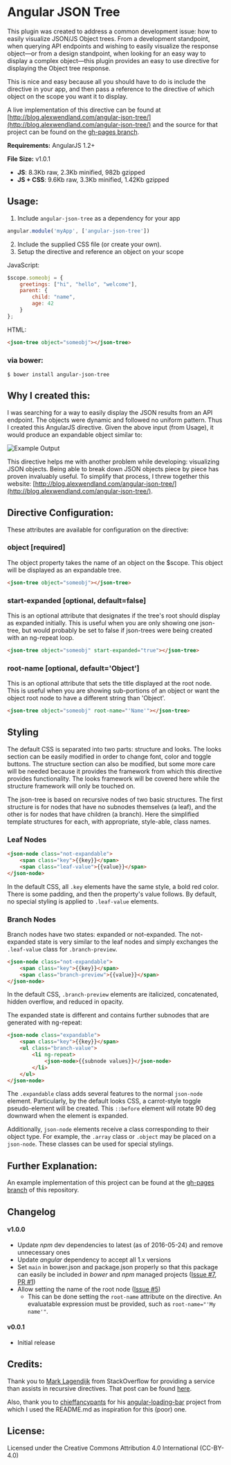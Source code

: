 # Angular JSON Tree

This plugin was created to address a common development issue: how to easily visualize JSON/JS Object trees. From a development standpoint, when querying API endpoints and wishing to easily visualize the response object—or from a design standpoint, when looking for an easy way to display a complex object—this plugin provides an easy to use directive for displaying the Object tree response.

This is nice and easy because all you should have to do is include the directive in your app, and then pass a reference to the directive of which object on the scope you want it to display.

A live implementation of this directive can be found at [http://blog.alexwendland.com/angular-json-tree/](http://blog.alexwendland.com/angular-json-tree/) and the source for that project can be found on the [gh-pages branch](https://github.com/awendland/angular-json-tree/tree/gh-pages).

**Requirements:** AngularJS 1.2+

**File Size:** v1.0.1

  * **JS**: 8.3Kb raw, 2.3Kb minified, 982b gzipped
  * **JS + CSS**: 9.6Kb raw, 3.3Kb minified, 1.42Kb gzipped

## Usage:

1. Include `angular-json-tree` as a dependency for your app
```javascript
angular.module('myApp', ['angular-json-tree'])
```
2. Include the supplied CSS file (or create your own).
3. Setup the directive and reference an object on your scope

JavaScript:

```javascript
$scope.someobj = {
    greetings: ["hi", "hello", "welcome"],
    parent: {
        child: "name",
        age: 42
    }
};
```

HTML:

```html
<json-tree object="someobj"></json-tree>
```

### via bower:
```
$ bower install angular-json-tree
```

## Why I created this:

I was searching for a way to easily display the JSON results from an API endpoint. The objects were dynamic and followed no uniform pattern. Thus I created this AngularJS directive. Given the above input (from Usage), it would produce an expandable object similar to:

![Example Output](readme/example_output.png)

This directive helps me with another problem while developing: visualizing JSON objects. Being able to break down JSON objects piece by piece has proven invaluably useful. To simplify that process, I threw together this website: [http://blog.alexwendland.com/angular-json-tree/](http://blog.alexwendland.com/angular-json-tree/).

## Directive Configuration:
These attributes are available for configuration on the directive:

### object [required]

The object property takes the name of an object on the $scope. This object will be displayed as an expandable tree.

```html
<json-tree object="someobj"></json-tree>
```

### start-expanded [optional, default=false]

This is an optional attribute that designates if the tree's root should display as expanded initially. This is useful when you are only showing one json-tree, but would probably be set to false if json-trees were being created with an ng-repeat loop.

```html
<json-tree object="someobj" start-expanded="true"></json-tree>
```

### root-name [optional, default='Object']

This is an optional attribute that sets the title displayed at the root node. This is useful when you are showing sub-portions of an object or want the object root node to have a different string than 'Object'.

```html
<json-tree object="someobj" root-name="'Name'"></json-tree>
```

## Styling

The default CSS is separated into two parts: structure and looks. The looks section can be easily modified in order to change font, color and toggle buttons. The structure section can also be modified, but some more care will be needed because it provides the framework from which this directive provides functionality. The looks framework will be covered here while the structure framework will only be touched on.

The json-tree is based on recursive nodes of two basic structures. The first structure is for nodes that have no subnodes themselves (a leaf), and the other is for nodes that have children (a branch). Here the simplified template structures for each, with appropriate, style-able, class names.

### Leaf Nodes

```html
<json-node class="not-expandable">
    <span class="key">{{key}}</span>
    <span class="leaf-value">{{value}}</span>
</json-node>
```
In the default CSS, all `.key` elements have the same style, a bold red color. There is some padding, and then the property's value follows. By default, no special styling is applied to `.leaf-value` elements.

### Branch Nodes

Branch nodes have two states: expanded or not-expanded. The not-expanded state is very similar to the leaf nodes and simply exchanges the `.leaf-value` class for `.branch-preview`.

```html
<json-node class="not-expandable">
    <span class="key">{{key}}</span>
    <span class="branch-preview">{{value}}</span>
</json-node>
```
In the default CSS, `.branch-preview` elements are italicized, concatenated, hidden overflow, and reduced in opacity.

The expanded state is different and contains further subnodes that are generated with ng-repeat:

```html
<json-node class="expandable">
    <span class="key">{{key}}</span>
    <ul class="branch-value">
        <li ng-repeat>
            <json-node>{{subnode values}}</json-node>
        </li>
    </ul>
</json-node>
```
The `.expandable` class adds several features to the normal `json-node` element. Particularly, by the default looks CSS, a carrot-style toggle pseudo-element will be created. This `::before` element will rotate 90 deg downward when the element is expanded.

Additionally, `json-node` elements receive a class corresponding to their object type. For example, the `.array` class or `.object` may be placed on a `json-node`. These classes can be used for special stylings.

## Further Explanation:

An example implementation of this project can be found at the [gh-pages branch](https://github.com/awendland/angular-json-tree/tree/gh-pages) of this repository.

## Changelog

#### v1.0.0
  * Update *npm* dev dependencies to latest (as of 2016-05-24) and remove unnecessary ones
  * Update *angular* dependency to accept all 1.x versions
  * Set `main` in bower.json and package.json properly so that this package can easily be included in *bower* and *npm* managed projects ([Issue #7](https://github.com/awendland/angular-json-tree/issues/7), [PR #1](https://github.com/awendland/angular-json-tree/pull/1))
  * Allow setting the name of the root node ([Issue #5](https://github.com/awendland/angular-json-tree/issues/5))
    * This can be done setting the `root-name` attribute on the directive. An evaluatable expression must be provided, such as `root-name="'My name'"`.

#### v0.0.1
  * Initial release

## Credits:

Thank you to [Mark Lagendijk](https://stackoverflow.com/users/665825/mark-lagendijk) from StackOverflow for providing a service than assists in recursive directives. That post can be found [here](http://stackoverflow.com/questions/14430655/recursion-in-angular-directives).

Also, thank you to [chieffancypants](https://github.com/chieffancypants/) for his [angular-loading-bar](https://github.com/chieffancypants/angular-loading-bar) project from which I used the README.md as inspiration for this (poor) one.

## License:

Licensed under the Creative Commons Attribution 4.0 International (CC-BY-4.0)

